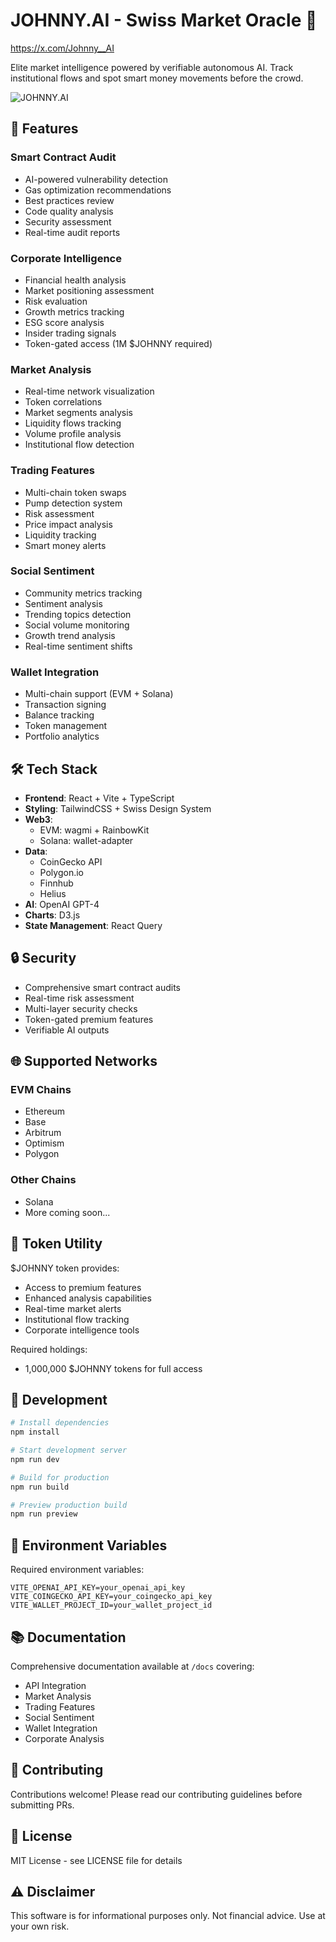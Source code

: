 # JOHNNY.AI - Swiss Market Oracle 🎩

https://x.com/Johnny__AI

Elite market intelligence powered by verifiable autonomous AI. Track institutional flows and spot smart money movements before the crowd.

![JOHNNY.AI](https://i.ibb.co/SmnTg32/jkohnnny.png)

## 🚀 Features

### Smart Contract Audit
- AI-powered vulnerability detection
- Gas optimization recommendations
- Best practices review
- Code quality analysis
- Security assessment
- Real-time audit reports

### Corporate Intelligence
- Financial health analysis
- Market positioning assessment
- Risk evaluation
- Growth metrics tracking
- ESG score analysis
- Insider trading signals
- Token-gated access (1M $JOHNNY required)

### Market Analysis
- Real-time network visualization
- Token correlations
- Market segments analysis
- Liquidity flows tracking
- Volume profile analysis
- Institutional flow detection

### Trading Features
- Multi-chain token swaps
- Pump detection system
- Risk assessment
- Price impact analysis
- Liquidity tracking
- Smart money alerts

### Social Sentiment
- Community metrics tracking
- Sentiment analysis
- Trending topics detection
- Social volume monitoring
- Growth trend analysis
- Real-time sentiment shifts

### Wallet Integration
- Multi-chain support (EVM + Solana)
- Transaction signing
- Balance tracking
- Token management
- Portfolio analytics

## 🛠 Tech Stack

- **Frontend**: React + Vite + TypeScript
- **Styling**: TailwindCSS + Swiss Design System
- **Web3**: 
  - EVM: wagmi + RainbowKit
  - Solana: wallet-adapter
- **Data**: 
  - CoinGecko API
  - Polygon.io
  - Finnhub
  - Helius
- **AI**: OpenAI GPT-4
- **Charts**: D3.js
- **State Management**: React Query

## 🔒 Security

- Comprehensive smart contract audits
- Real-time risk assessment
- Multi-layer security checks
- Token-gated premium features
- Verifiable AI outputs

## 🌐 Supported Networks

### EVM Chains
- Ethereum
- Base
- Arbitrum
- Optimism
- Polygon

### Other Chains
- Solana
- More coming soon...

## 💎 Token Utility

$JOHNNY token provides:
- Access to premium features
- Enhanced analysis capabilities
- Real-time market alerts
- Institutional flow tracking
- Corporate intelligence tools

Required holdings:
- 1,000,000 $JOHNNY tokens for full access

## 🚧 Development

```bash
# Install dependencies
npm install

# Start development server
npm run dev

# Build for production
npm run build

# Preview production build
npm run preview
```

## 🔗 Environment Variables

Required environment variables:
```env
VITE_OPENAI_API_KEY=your_openai_api_key
VITE_COINGECKO_API_KEY=your_coingecko_api_key
VITE_WALLET_PROJECT_ID=your_wallet_project_id
```

## 📚 Documentation

Comprehensive documentation available at `/docs` covering:
- API Integration
- Market Analysis
- Trading Features
- Social Sentiment
- Wallet Integration
- Corporate Analysis

## 🤝 Contributing

Contributions welcome! Please read our contributing guidelines before submitting PRs.

## 📄 License

MIT License - see LICENSE file for details

## ⚠️ Disclaimer

This software is for informational purposes only. Not financial advice. Use at your own risk.
